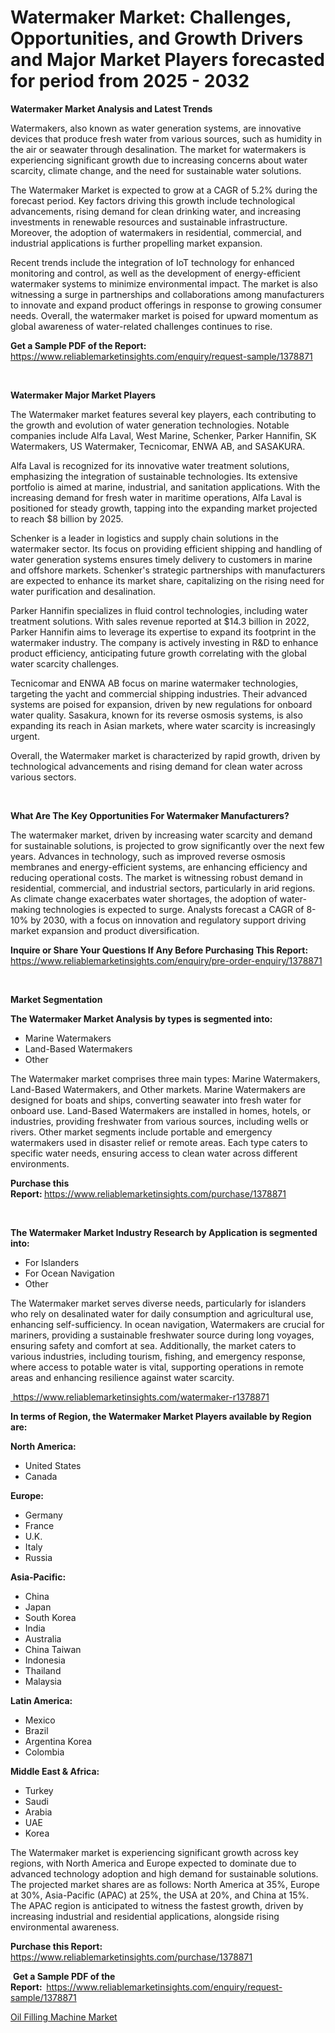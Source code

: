 <p><h1>Watermaker Market: Challenges, Opportunities, and Growth Drivers and Major Market Players forecasted for period from 2025 - 2032</h1></p><p><strong>Watermaker Market Analysis and Latest Trends</strong></p>
<p><p>Watermakers, also known as water generation systems, are innovative devices that produce fresh water from various sources, such as humidity in the air or seawater through desalination. The market for watermakers is experiencing significant growth due to increasing concerns about water scarcity, climate change, and the need for sustainable water solutions. </p><p>The Watermaker Market is expected to grow at a CAGR of 5.2% during the forecast period. Key factors driving this growth include technological advancements, rising demand for clean drinking water, and increasing investments in renewable resources and sustainable infrastructure. Moreover, the adoption of watermakers in residential, commercial, and industrial applications is further propelling market expansion. </p><p>Recent trends include the integration of IoT technology for enhanced monitoring and control, as well as the development of energy-efficient watermaker systems to minimize environmental impact. The market is also witnessing a surge in partnerships and collaborations among manufacturers to innovate and expand product offerings in response to growing consumer needs. Overall, the watermaker market is poised for upward momentum as global awareness of water-related challenges continues to rise.</p></p>
<p><strong>Get a Sample PDF of the Report:&nbsp;</strong> <a href="https://www.reliablemarketinsights.com/enquiry/request-sample/1378871?utm_campaign=3560&utm_medium=2&utm_source=Github&utm_content=ia&utm_term=11042025&utm_id=watermaker">https://www.reliablemarketinsights.com/enquiry/request-sample/1378871</a></p>
<p>&nbsp;</p>
<p><strong>Watermaker Major Market Players</strong></p>
<p><p>The Watermaker market features several key players, each contributing to the growth and evolution of water generation technologies. Notable companies include Alfa Laval, West Marine, Schenker, Parker Hannifin, SK Watermakers, US Watermaker, Tecnicomar, ENWA AB, and SASAKURA.</p><p>Alfa Laval is recognized for its innovative water treatment solutions, emphasizing the integration of sustainable technologies. Its extensive portfolio is aimed at marine, industrial, and sanitation applications. With the increasing demand for fresh water in maritime operations, Alfa Laval is positioned for steady growth, tapping into the expanding market projected to reach $8 billion by 2025.</p><p>Schenker is a leader in logistics and supply chain solutions in the watermaker sector. Its focus on providing efficient shipping and handling of water generation systems ensures timely delivery to customers in marine and offshore markets. Schenker's strategic partnerships with manufacturers are expected to enhance its market share, capitalizing on the rising need for water purification and desalination.</p><p>Parker Hannifin specializes in fluid control technologies, including water treatment solutions. With sales revenue reported at $14.3 billion in 2022, Parker Hannifin aims to leverage its expertise to expand its footprint in the watermaker industry. The company is actively investing in R&D to enhance product efficiency, anticipating future growth correlating with the global water scarcity challenges.</p><p>Tecnicomar and ENWA AB focus on marine watermaker technologies, targeting the yacht and commercial shipping industries. Their advanced systems are poised for expansion, driven by new regulations for onboard water quality. Sasakura, known for its reverse osmosis systems, is also expanding its reach in Asian markets, where water scarcity is increasingly urgent.</p><p>Overall, the Watermaker market is characterized by rapid growth, driven by technological advancements and rising demand for clean water across various sectors.</p></p>
<p>&nbsp;</p>
<p><strong>What Are The Key Opportunities For Watermaker Manufacturers?</strong></p>
<p><p>The watermaker market, driven by increasing water scarcity and demand for sustainable solutions, is projected to grow significantly over the next few years. Advances in technology, such as improved reverse osmosis membranes and energy-efficient systems, are enhancing efficiency and reducing operational costs. The market is witnessing robust demand in residential, commercial, and industrial sectors, particularly in arid regions. As climate change exacerbates water shortages, the adoption of water-making technologies is expected to surge. Analysts forecast a CAGR of 8-10% by 2030, with a focus on innovation and regulatory support driving market expansion and product diversification.</p></p>
<p><strong>Inquire or Share Your Questions If Any Before Purchasing This Report:</strong> <a href="https://www.reliablemarketinsights.com/enquiry/pre-order-enquiry/1378871?utm_campaign=3560&utm_medium=2&utm_source=Github&utm_content=ia&utm_term=11042025&utm_id=watermaker">https://www.reliablemarketinsights.com/enquiry/pre-order-enquiry/1378871</a></p>
<p>&nbsp;</p>
<p><strong>Market Segmentation</strong></p>
<p><strong>The Watermaker Market Analysis by types is segmented into:</strong></p>
<p><ul><li>Marine Watermakers</li><li>Land-Based Watermakers</li><li>Other</li></ul></p>
<p><p>The Watermaker market comprises three main types: Marine Watermakers, Land-Based Watermakers, and Other markets. Marine Watermakers are designed for boats and ships, converting seawater into fresh water for onboard use. Land-Based Watermakers are installed in homes, hotels, or industries, providing freshwater from various sources, including wells or rivers. Other market segments include portable and emergency watermakers used in disaster relief or remote areas. Each type caters to specific water needs, ensuring access to clean water across different environments.</p></p>
<p><strong>Purchase this Report:&nbsp;</strong><a href="https://www.reliablemarketinsights.com/purchase/1378871?utm_campaign=3560&utm_medium=2&utm_source=Github&utm_content=ia&utm_term=11042025&utm_id=watermaker">https://www.reliablemarketinsights.com/purchase/1378871</a></p>
<p>&nbsp;</p>
<p><strong>The Watermaker Market Industry Research by Application is segmented into:</strong></p>
<p><ul><li>For Islanders</li><li>For Ocean Navigation</li><li>Other</li></ul></p>
<p><p>The Watermaker market serves diverse needs, particularly for islanders who rely on desalinated water for daily consumption and agricultural use, enhancing self-sufficiency. In ocean navigation, Watermakers are crucial for mariners, providing a sustainable freshwater source during long voyages, ensuring safety and comfort at sea. Additionally, the market caters to various industries, including tourism, fishing, and emergency response, where access to potable water is vital, supporting operations in remote areas and enhancing resilience against water scarcity.</p></p>
<p><a href="https://www.reliablemarketinsights.com/watermaker-r1378871?utm_campaign=3560&utm_medium=2&utm_source=Github&utm_content=ia&utm_term=11042025&utm_id=watermaker">&nbsp;https://www.reliablemarketinsights.com/watermaker-r1378871</a></p>
<p><strong>In terms of Region, the Watermaker Market Players available by Region are:</strong></p>
<p>
    <p> <strong> North America: </strong>
        <ul>
            <li>United States</li>
            <li>Canada</li>
        </ul>
        </p> 
    <p> <strong> Europe: </strong>
        <ul>
            <li>Germany</li>
            <li>France</li>
            <li>U.K.</li>
            <li>Italy</li>
            <li>Russia</li>
        </ul>
        </p> 
    <p> <strong> Asia-Pacific: </strong>
        <ul>
            <li>China</li>
            <li>Japan</li>
            <li>South Korea</li>
            <li>India</li>
            <li>Australia</li>
            <li>China Taiwan</li>
            <li>Indonesia</li>
            <li>Thailand</li>
            <li>Malaysia</li>
        </ul>
        </p> 
    <p> <strong> Latin America: </strong>
        <ul>
            <li>Mexico</li>
            <li>Brazil</li>
            <li>Argentina Korea</li>
            <li>Colombia</li>
        </ul>
        </p> 
    <p> <strong> Middle East & Africa: </strong>
        <ul>
            <li>Turkey</li>
            <li>Saudi</li>
            <li>Arabia</li>
            <li>UAE</li>
            <li>Korea</li>
        </ul>
    </p>
    </p>
<p><p>The Watermaker market is experiencing significant growth across key regions, with North America and Europe expected to dominate due to advanced technology adoption and high demand for sustainable solutions. The projected market shares are as follows: North America at 35%, Europe at 30%, Asia-Pacific (APAC) at 25%, the USA at 20%, and China at 15%. The APAC region is anticipated to witness the fastest growth, driven by increasing industrial and residential applications, alongside rising environmental awareness.</p></p>
<p><strong>Purchase this Report: </strong><a href="https://www.reliablemarketinsights.com/purchase/1378871?utm_campaign=3560&utm_medium=2&utm_source=Github&utm_content=ia&utm_term=11042025&utm_id=watermaker">https://www.reliablemarketinsights.com/purchase/1378871</a></p>
<p>&nbsp;<strong>Get a Sample PDF of the Report:&nbsp;&nbsp;</strong><a href="https://www.reliablemarketinsights.com/enquiry/request-sample/1378871?utm_campaign=3560&utm_medium=2&utm_source=Github&utm_content=ia&utm_term=11042025&utm_id=watermaker">https://www.reliablemarketinsights.com/enquiry/request-sample/1378871</a></p>
<p><strong></strong></p>
<p><p><a href="https://github.com/arneslullapq/Market-Research-Report-List-1/blob/main/oil-filling-machine-market.md?utm_campaign=3560&utm_medium=2&utm_source=Github&utm_content=ia&utm_term=11042025&utm_id=watermaker">Oil Filling Machine Market</a></p></p>